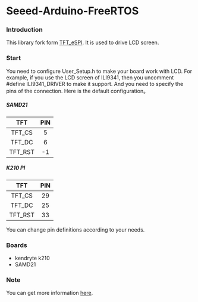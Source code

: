 # Seeed-Arduino-FreeRTOS

### Introduction

This library fork form [TFT_eSPI](https://github.com/Bodmer/TFT_eSPI). It is used to drive LCD screen.

### Start
You need to configure User_Setup.h to make your board work with LCD.
For example, if you use the LCD screen of ILI9341, then you uncomment #define ILI9341_DRIVER to make it support.
And you need to specify the pins of the connection. Here is the default configuration。
##### SAMD21
 TFT   | PIN
 :-:   | :-:
 TFT_CS |  5 
 TFT_DC |  6  
 TFT_RST | -1  
##### K210 PI
  TFT   | PIN
 :-:   | :-:
 TFT_CS |  29 
 TFT_DC |  25 
 TFT_RST | 33
 
 You can change pin definitions according to your needs.
 

### Boards
  - kendryte k210
  - SAMD21

### Note
  You can get more information [here](https://github.com/Bodmer/TFT_eSPI). 

